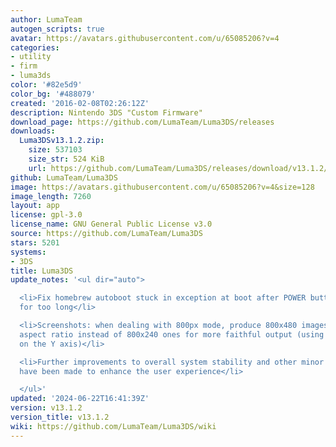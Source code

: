 ```yaml
---
author: LumaTeam
autogen_scripts: true
avatar: https://avatars.githubusercontent.com/u/65085206?v=4
categories:
- utility
- firm
- luma3ds
color: '#82e5d9'
color_bg: '#488079'
created: '2016-02-08T02:26:12Z'
description: Nintendo 3DS "Custom Firmware"
download_page: https://github.com/LumaTeam/Luma3DS/releases
downloads:
  Luma3DSv13.1.2.zip:
    size: 537103
    size_str: 524 KiB
    url: https://github.com/LumaTeam/Luma3DS/releases/download/v13.1.2/Luma3DSv13.1.2.zip
github: LumaTeam/Luma3DS
image: https://avatars.githubusercontent.com/u/65085206?v=4&size=128
image_length: 7260
layout: app
license: gpl-3.0
license_name: GNU General Public License v3.0
source: https://github.com/LumaTeam/Luma3DS
stars: 5201
systems:
- 3DS
title: Luma3DS
update_notes: '<ul dir="auto">

  <li>Fix homebrew autoboot stuck in exception at boot after POWER button was held
  for too long</li>

  <li>Screenshots: when dealing with 800px mode, produce 800x480 images with the correct
  aspect ratio instead of 800x240 ones for more faithful output (using integer scaling
  on the Y axis)</li>

  <li>Further improvements to overall system stability and other minor adjustments
  have been made to enhance the user experience</li>

  </ul>'
updated: '2024-06-22T16:41:39Z'
version: v13.1.2
version_title: v13.1.2
wiki: https://github.com/LumaTeam/Luma3DS/wiki
---
```

